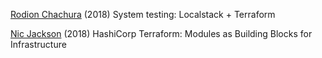 
[Rodion Chachura](https://medium.com/@geekrodion/system-testing-localstack-terraforms-37b31ba99310)
(2018) System testing: Localstack + Terraform

[Nic Jackson](https://www.hashicorp.com/blog/hashicorp-terraform-modules-as-building-blocks-for)
(2018) HashiCorp Terraform: Modules as Building Blocks for Infrastructure
